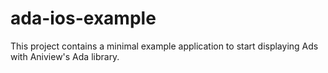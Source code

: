 # ada-ios-example
This project contains a minimal example application to start displaying Ads with Aniview's Ada library.
